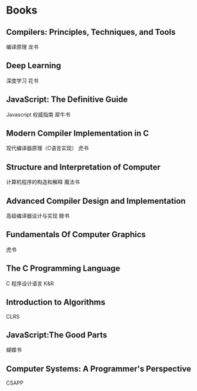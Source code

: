 # Books

## Compilers: Principles, Techniques, and Tools

编译原理
龙书

## Deep Learning

深度学习
花书

## JavaScript: The Definitive Guide

Javascript 权威指南
犀牛书

## Modern Compiler Implementation in C

现代编译器原理（C语言实现）
虎书

## Structure and Interpretation of Computer

计算机程序的构造和解释
魔法书

## Advanced Compiler Design and Implementation

高级编译器设计与实现
鲸书

## Fundamentals Of Computer Graphics

虎书

## The C Programming Language

C 程序设计语言
K&R

## Introduction to Algorithms

CLRS

## JavaScript:The Good Parts

蝴蝶书

## Computer Systems: A Programmer's Perspective

CSAPP

